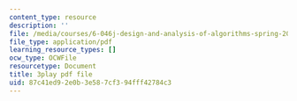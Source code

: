```yaml
---
content_type: resource
description: ''
file: /media/courses/6-046j-design-and-analysis-of-algorithms-spring-2015/87c41ed92e0b3e587cf394fff42784c3_QPk8MUtq5yA.pdf
file_type: application/pdf
learning_resource_types: []
ocw_type: OCWFile
resourcetype: Document
title: 3play pdf file
uid: 87c41ed9-2e0b-3e58-7cf3-94fff42784c3
---
```

